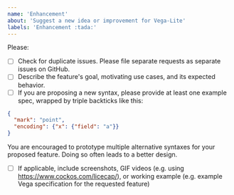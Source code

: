 ```yaml
---
name: 'Enhancement'
about: 'Suggest a new idea or improvement for Vega-Lite'
labels: 'Enhancement :tada:'
---
```


Please:

- [ ] Check for duplicate issues. Please file separate requests as separate issues on GitHub.
- [ ] Describe the feature's goal, motivating use cases, and its expected behavior.
- [ ] If you are proposing a new syntax, please provide at least one example spec, wrapped by triple backticks like this:

```json
{
  "mark": "point",
  "encoding": {"x": {"field": "a"}}
}
```

You are encouraged to prototype multiple alternative syntaxes for your proposed feature. Doing so often leads to a better design.

- [ ] If applicable, include screenshots, GIF videos (e.g. using https://www.cockos.com/licecap/), or working example (e.g. example Vega specification for the requested feature)
